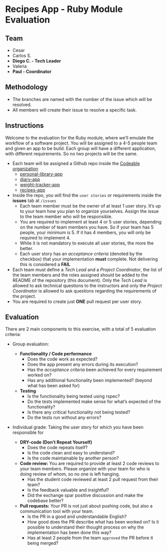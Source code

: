 # Recipes App - Ruby Module Evaluation

## Team

- Cesar
- Carlos S.
- **Diego C. - Tech Leader**
- Valeria
- **Paul - Coordinator**

## Methodology

- The branches are named with the number of the issue which will be resolved.
- All members will create their issue to resolve a specific task.

## Instructions

Welcome to the evaluation for the Ruby module, where we’ll emulate the workflow of a software project. You will be assigned to a 4-5 people team and given an app to be build. Each group will have a different application, with different requirements. So no two projects will be the same.

- Each team will be assigned a Github repo inside the [Codeable organization](https://github.com/codeableorg)
  - [personal-library-app](https://github.com/codeableorg/personal-library-app)
  - [diary-app](https://github.com/codeableorg/diary-app)
  - [weight-tracker-app](https://github.com/codeableorg/weight-tracker-app)
  - [recipes-app](https://github.com/codeableorg/recipes-app)
- Inside the repo, you will find the `user stories` or requirements inside the **issues** tab at `/issues`
  - Each team member must be the owner of at least 1 user story. It’s up to your team how you plan to organize yourselves. Assign the issue to the team member who will be responsible.
  - You are required to implement at least 4 or 5 user stories, depending on the number of team members you have. So if your team has 5 people, your minimum is 5. If it has 4 members, you will only be required to implement 4.
  - While it is not mandatory to execute all user stories, the more the better.
  - Each user story has an _acceptance criteria_ (denoted by the checkbox) that your implementation **must** complete. Not delivering this is considered a **FAIL**
- Each team must define a _Tech Lead_ and a _Project Coordinator_, the list of the team members and the roles assigned should be added to the README of the repository (this document). Only the _Tech Lead_ is allowed to ask technical questions to the instructors and only the _Project Coordinator_ is allowed to ask questions regarding the requirements of the project.
- You are required to create just **ONE** pull request per user story.

## Evaluation

There are 2 main components to this exercise, with a total of 5 evaluation criteria:

- Group evaluation:

  - **Functionality / Code performance**
    - Does the code work as expected?
    - Does the app present any errors during its execution?
    - Has the _acceptance criteria_ been achieved for every requirement worked on?
    - Has any additional functionality been implemented? (beyond what has been asked for)
  - **Testing**
    - Is the functionality being tested using rspec?
    - Do the tests implemented make sense for what’s expected of the functionality?
    - Is there any critical functionality not being tested?
    - Do the tests run without any errors?

- Individual grade: Taking the user story for which you have been responsible for
  - **DRY-code (Don’t Repeat Yourself)**
    - Does the code repeats itself?
    - Is the code clean and easy to understand?
    - Is the code maintainable by another person?
  - **Code review:** You are required to provide at least 2 code reviews to your team members. Please organize with your team for who is doing review of whom, so no one is left hanging.
    - Has the student code reviewed at least 2 pull request from their team?
    - Is the feedback valuable and insightful?
    - Did the exchange spar positive discussion and make the codebase better?
  - **Pull requests:** Your PR is not just about pushing code, but also a communication tool with your team.
    - Is the PR in a good and understandable English?
    - How good does the PR describe what has been worked on? Is it possible to understand their thought process on why the implementation has been done this way?
    - Has at least 2 people from the team `approved` the PR before it being merged?
